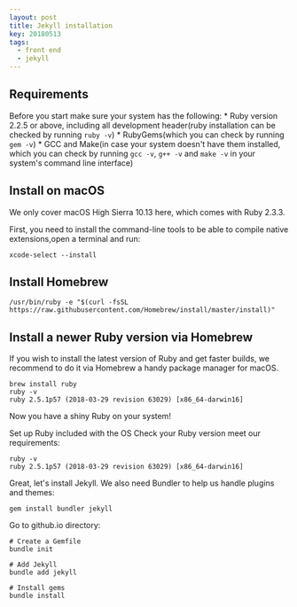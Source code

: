 ```yaml
---
layout: post
title: Jekyll installation
key: 20180513
tags:
  - front end
  - jekyll
---
```


## Requirements

Before you start make sure your system has the following:
	* Ruby version 2.2.5 or above, including all development header(ruby installation can be checked by running `ruby -v`)
	* RubyGems(which you can check by running `gem -v`)
	* GCC and Make(in case your system doesn't have them installed, which you can check by running `gcc -v`, `g++ -v` and `make -v` in your system's command line interface)

## Install on macOS
We only cover macOS High Sierra 10.13 here, which comes with Ruby 2.3.3.

First, you need to install the command-line tools to be able to compile native extensions,open a terminal and run:
```terminal
xcode-select --install
```
## Install Homebrew

```terminal
/usr/bin/ruby -e "$(curl -fsSL https://raw.githubusercontent.com/Homebrew/install/master/install)"
```

## Install a newer Ruby version via Homebrew

If you wish to install the latest version of Ruby and get faster builds, we recommend to do it via Homebrew a handy package manager for macOS.

```terminal
brew install ruby
ruby -v
ruby 2.5.1p57 (2018-03-29 revision 63029) [x86_64-darwin16]
```
Now you have a shiny Ruby on your system!

Set up Ruby included with the OS
Check your Ruby version meet our requirements:
```terminal
ruby -v
ruby 2.5.1p57 (2018-03-29 revision 63029) [x86_64-darwin16]
```
Great, let's install Jekyll. We also need Bundler to help us handle plugins and themes:

```terminal
gem install bundler jekyll
```
Go to github.io directory:

```terminal
# Create a Gemfile
bundle init

# Add Jekyll
bundle add jekyll

# Install gems
bundle install
```
